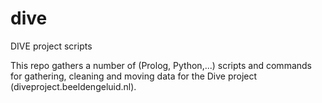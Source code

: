 # dive
DIVE project scripts 

This repo gathers a number of (Prolog, Python,...) scripts and commands for gathering, cleaning and moving data for the Dive project (diveproject.beeldengeluid.nl).
